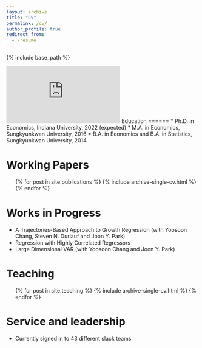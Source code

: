 ```yaml
---
layout: archive
title: "CV"
permalink: /cv/
author_profile: true
redirect_from:
  - /resume
---
```



{% include base_path %}

<embed src="https://econ-seunghee.github.io/CV_test.pdf" type="application/pdf">
Education
======
* Ph.D. in Economics, Indiana University, 2022 (expected)
* M.A. in Economics, Sungkyunkwan University, 2016
* B.A. in Economics and B.A. in Statistics, Sungkyunkwan University, 2014 

Working Papers
======
  <ul>{% for post in site.publications %}
    {% include archive-single-cv.html %}
  {% endfor %}</ul>
  
Works in Progress
======
* A Trajectories-Based Approach to Growth Regression (with Yoosoon Chang, Steven N. Durlauf and Joon Y. Park)
* Regression with Highly Correlated Regressors
* Large Dimensional VAR (with Yoosoon Chang and Joon Y. Park)
  
Teaching
======
  <ul>{% for post in site.teaching %}
    {% include archive-single-cv.html %}
  {% endfor %}</ul>
  
Service and leadership
======
* Currently signed in to 43 different slack teams
